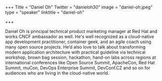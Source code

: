 +++
Title = "Daniel Oh"
Twitter = "danieloh30"
image = "daniel-oh.jpeg"
type = "speaker"
linktitle = "daniel-oh"

+++

Daniel Oh is principal technical product marketing manager at Red Hat and works CNCF ambassador as well. He's well recognized as a cloud-native app development practitioner, container geek, and an agile coach using many open source projects. He’d also love to talk about transforming modern application architecture with practical guideline via technical workshop, brown bag session, hackathon, hand-on labs across regions at international conferences like Open Source Summit, ApacheCon, Red Hat Summit, muCon, DevOps Enterprise Summit, DevConf.CZ and so on for audiences who are living in the cloud-native world.

